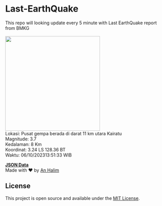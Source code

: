# Last-EarthQuake
This repo will looking update every 5 minute with Last EarthQuake report from BMKG
<br>
<br>
<img src="https://static.bmkg.go.id/20231006135133.mmi.jpg" width="300"/>
<br>
Lokasi: Pusat gempa berada di darat 11 km utara Kairatu <br>
Magnitude: 3.7 <br>
Kedalaman: 8 Km <br>
Koordinat: 3.24 LS 128.36 BT <br>
Waktu: 06/10/202313:51:33 WIB <br>

<a href="./data/data.json">**JSON Data**</a>
<br>
Made with ❤️ by <a href="https://github.com/an-halim">An Halim</a>
## License

This project is open source and available under the [MIT License](LICENSE).
